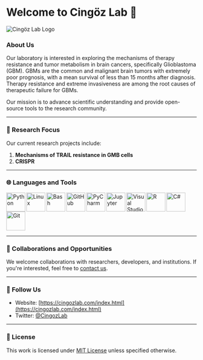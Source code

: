 # Welcome to Cingöz Lab 🌟

![Cingöz Lab Logo](Under_Construction)

### About Us
Our laboratory is interested in exploring the mechanisms of therapy resistance and tumor metabolism in brain cancers, specifically Glioblastoma (GBM). GBMs are the common and malignant brain tumors with extremely poor prognosis, with a mean survival of less than 15 months after diagnosis. Therapy resistance and extreme invasiveness are among the root causes of therapeutic failure for GBMs.

Our mission is to advance scientific understanding and provide open-source tools to the research community.

---

### 🔬 Research Focus
Our current research projects include:
1. **Mechanisms of TRAIL resistance in GMB cells** 
2. **CRISPR**

---

### 🌐 Languages and Tools
<img align="left" alt="Python" width="50px" src="https://cdn.jsdelivr.net/gh/devicons/devicon/icons/python/python-original.svg" />
<img align="left" alt="Linux" width="50px" src="https://cdn.jsdelivr.net/gh/devicons/devicon/icons/linux/linux-original.svg" />
<img align="left" alt="Bash" width="50px" src="https://cdn.jsdelivr.net/gh/devicons/devicon/icons/bash/bash-plain.svg" />
<img align="left" alt="GitHub" width="50px" src="https://cdn.jsdelivr.net/gh/devicons/devicon/icons/github/github-original.svg" />
<img align="left" alt="PyCharm" width="50px" src="https://cdn.jsdelivr.net/gh/devicons/devicon/icons/pycharm/pycharm-original.svg" />
<img align="left" alt="Jupyter" width="50px" src="https://cdn.jsdelivr.net/gh/devicons/devicon/icons/jupyter/jupyter-original-wordmark.svg" />
<img align="left" alt="Visual Studio" width="50px" src="https://cdn.jsdelivr.net/gh/devicons/devicon/icons/visualstudio/visualstudio-plain.svg" />
<img align="left" alt="R" width="50px" src="https://cdn.jsdelivr.net/gh/devicons/devicon/icons/r/r-original.svg" />
<img align="left" alt="C#" width="50px" src="https://cdn.jsdelivr.net/gh/devicons/devicon/icons/csharp/csharp-original.svg" />
<img align="left" alt="Git" width="50px" src="https://cdn.jsdelivr.net/gh/devicons/devicon/icons/git/git-original.svg" />

<br clear="left"/>

---

### 🤝 Collaborations and Opportunities
We welcome collaborations with researchers, developers, and institutions. If you're interested, feel free to [contact us](mailto:info@cingozlab.com).

---

### 🔗 Follow Us
- Website: [https://cingozlab.com/index.html](https://cingozlab.com/index.html)
- Twitter: [@CingozLab](https://x.com/ACingozLab)

---

### 📝 License
This work is licensed under [MIT License](link-to-license) unless specified otherwise.
